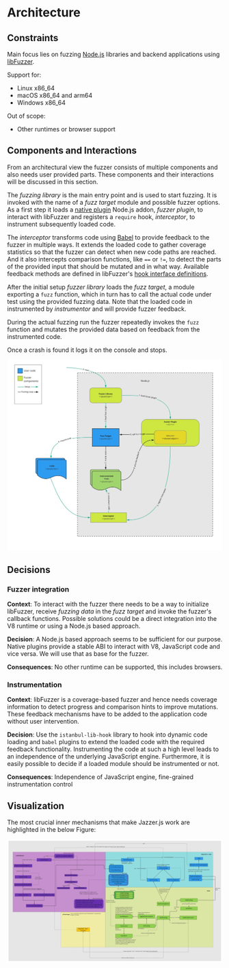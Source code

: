 # Architecture

## Constraints

Main focus lies on fuzzing [Node.js](https://nodejs.org) libraries and backend
applications using [libFuzzer](https://llvm.org/docs/LibFuzzer.html).

Support for:

- Linux x86_64
- macOS x86_64 and arm64
- Windows x86_64

Out of scope:

- Other runtimes or browser support

## Components and Interactions

From an architectural view the fuzzer consists of multiple components and also
needs user provided parts. These components and their interactions will be
discussed in this section.

The _fuzzing library_ is the main entry point and is used to start fuzzing. It
is invoked with the name of a _fuzz target_ module and possible fuzzer options.
As a first step it loads a
[native plugin](https://nodejs.org/api/addons.html#wrapping-c-objects) Node.js
addon, _fuzzer plugin_, to interact with libFuzzer and registers a `require`
hook, _interceptor_, to instrument subsequently loaded code.

The _interceptor_ transforms code using [Babel](https://babeljs.io/) to provide
feedback to the fuzzer in multiple ways. It extends the loaded code to gather
coverage statistics so that the fuzzer can detect when new code paths are
reached. And it also intercepts comparison functions, like `==` or `!=`, to
detect the parts of the provided input that should be mutated and in what way.
Available feedback methods are defined in libFuzzer's
[hook interface definitions](https://github.com/llvm/llvm-project/blob/main/compiler-rt/include/sanitizer/common_interface_defs.h).

After the initial setup _fuzzer library_ loads the _fuzz target_, a module
exporting a `fuzz` function, which in turn has to call the actual code under
test using the provided fuzzing data. Note that the loaded code in instrumented
by _instrumentor_ and will provide fuzzer feedback.

During the actual fuzzing run the fuzzer repeatedly invokes the `fuzz` function
and mutates the provided data based on feedback from the instrumented code.

Once a crash is found it logs it on the console and stops.

![Components](pictures/overview.jpg "Components")

## Decisions

### Fuzzer integration

**Context**: To interact with the fuzzer there needs to be a way to initialize
libFuzzer, receive _fuzzing data_ in the _fuzz target_ and invoke the fuzzer's
callback functions. Possible solutions could be a direct integration into the V8
runtime or using a Node.js based approach.

**Decision**: A Node.js based approach seems to be sufficient for our purpose.
Native plugins provide a stable ABI to interact with V8, JavaScript code and
vice versa. We will use that as base for the fuzzer.

**Consequences**: No other runtime can be supported, this includes browsers.

### Instrumentation

**Context**: libFuzzer is a coverage-based fuzzer and hence needs coverage
information to detect progress and comparison hints to improve mutations. These
feedback mechanisms have to be added to the application code without user
intervention.

**Decision**: Use the `istanbul-lib-hook` library to hook into dynamic code
loading and `babel` plugins to extend the loaded code with the required feedback
functionality. Instrumenting the code at such a high level leads to an
independence of the underlying JavaScript engine. Furthermore, it is easily
possible to decide if a loaded module should be instrumented or not.

**Consequences**: Independence of JavaScript engine, fine-grained
instrumentation control

## Visualization

The most crucial inner mechanisms that make Jazzer.js work are highlighted in
the below Figure:

![DetailOvervoew](pictures/jazzer-detail_overview.jpg "Detail overview")
